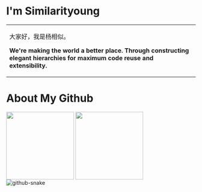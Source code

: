 <div>

# I'm Similarityoung

<table>
<tr><td>

<!-- About me 关于我 -->

<p>大家好，我是杨相似。</p>
<p><strong>We're making the world a better place. Through constructing elegant hierarchies for maximum code reuse and extensibility.&emsp;&emsp;</strong></p>

</td></tr>


</table>


<div>

# About My Github

<!--
[![Top Langs](https://github-readme-stats.vercel.app/api/top-langs/?username=Similarityoung&layout=compact)](https://github.com/Similarityoung/github-readme-stats)

![Similarityoung's GitHub stats](https://github-readme-stats.vercel.app/api?username=Similarityoung&show_icons=true&theme=tokyonight)
-->
<div align="left">
<img height='180' src="https://github-readme-stats.vercel.app/api/top-langs/?username=Similarityoung&layout=compact&langs_count=8&theme=tokyonight" align="center" />
<img height='180' src="https://github-readme-stats.vercel.app/api?username=Similarityoung&show_icons=true&theme=tokyonight" align="center" />
</div>  

<picture>
  <source media="(prefers-color-scheme: dark)" srcset="[github-contribution-grid-snake.svg](https://raw.githubusercontent.com/Similarityoung/Similarityoung/output/github-contribution-grid-snake.svg)" />
  <source media="(prefers-color-scheme: light)" srcset="[github-contribution-grid-snake.svg](https://raw.githubusercontent.com/Similarityoung/Similarityoung/output/github-contribution-grid-snake.svg)" />
  <img alt="github-snake" src="[github-contribution-grid-snake.svg](https://raw.githubusercontent.com/Similarityoung/Similarityoung/output/github-contribution-grid-snake.svg)" />
</picture>

</div>

</div>

